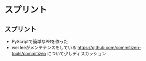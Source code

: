 # スプリント

## スプリント

* PyScriptで簡単なPRを作った
* wei leeがメンテナンスをしている <https://github.com/commitizen-tools/commitizen> について少しディスカッション
